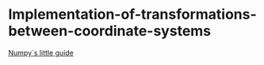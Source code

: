 # Implementation-of-transformations-between-coordinate-systems



[Numpy`s little guide](https://www.geeksforgeeks.org/how-to-import-numpy-as-np/)
